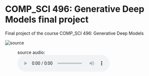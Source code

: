# COMP_SCI 496: Generative Deep Models final project
Final project of the course COMP_SCI 496: Generative Deep Models

![source](https://github.com/multitude00999/GDM_final_project/assets/114760659/f3b3c13e-b60c-4119-906f-9960bee67d36)



<html>
  <figure>
    <figcaption>source audio:</figcaption>
    <audio
        controls
        src="audio/source.mp4">
            <a href="audio/source.mp4">
                Download audio
            </a>
    </audio>
</figure>
</html>








